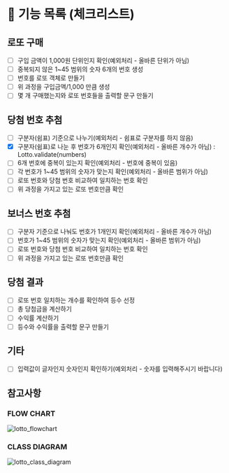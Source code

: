 # 🚀 기능 목록 (체크리스트)

## 로또 구매

- [ ] 구입 금액이 1,000원 단위인지 확인(예외처리 - 올바른 단위가 아님)
- [ ] 중복되지 않은 1~45 범위의 숫자 6개의 번호 생성
- [ ] 번호를 로또 객체로 만들기
- [ ] 위 과정을 구입금액/1,000 만큼 생성
- [ ] 몇 개 구매했는지와 로또 번호들을 출력할 문구 만들기

## 당첨 번호 추첨

- [ ] 구분자(쉼표) 기준으로 나누기(예외처리 - 쉼표로 구분자를 하지 않음)
- [X] 구분자(쉼표)로 나눈 후 번호가 6개인지 확인(예외처리 - 올바른 개수가 아님) : Lotto.validate(numbers)
- [ ] 6개 번호에 중복이 있는지 확인(예외처리 - 번호에 중복이 있음)
- [ ] 각 번호가 1~45 범위의 숫자가 맞는지 확인(예외처리 - 올바른 범위가 아님)
- [ ] 로또 번호와 당첨 번호 비교하여 일치하는 번호 확인
- [ ] 위 과정을 가지고 있는 로또 번호만큼 확인

## 보너스 번호 추첨

- [ ] 구분자 기준으로 나눠도 번호가 1개인지 확인(예외처리 - 올바른 개수가 아님)
- [ ] 번호가 1~45 범위의 숫자가 맞는지 확인(예외처리 - 올바른 범위가 아님)
- [ ] 로또 번호와 당첨 번호 비교하여 일치하는 번호 확인
- [ ] 위 과정을 가지고 있는 로또 번호만큼 확인

## 당첨 결과

- [ ] 로또 번호 일치하는 개수를 확인하여 등수 선정
- [ ] 총 당첨금을 계산하기
- [ ] 수익률 계산하기
- [ ] 등수와 수익률을 출력할 문구 만들기

## 기타

- [ ] 입력값이 글자인지 숫자인지 확인하기(예외처리 - 숫자를 입력해주시기 바랍니다)

## 참고사항

### FLOW CHART
![lotto_flowchart](https://user-images.githubusercontent.com/92911823/200890179-f1eb78eb-3577-49cb-ad04-0fd688ae037c.jpg)

### CLASS DIAGRAM
![lotto_class_diagram](https://user-images.githubusercontent.com/92911823/200890196-07895d35-7afc-4d00-9075-ca3d816d31d2.jpg)
